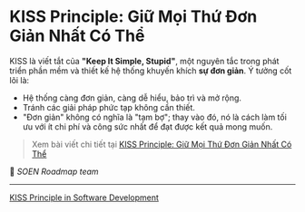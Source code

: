 # KISS Principle: Giữ Mọi Thứ Đơn Giản Nhất Có Thể

KISS là viết tắt của **"Keep It Simple, Stupid"**, một nguyên tắc trong phát triển phần mềm và thiết kế hệ thống khuyến khích **sự đơn giản**. Ý tưởng cốt lõi là:
- Hệ thống càng đơn giản, càng dễ hiểu, bảo trì và mở rộng.
- Tránh các giải pháp phức tạp không cần thiết.
- "Đơn giản" không có nghĩa là "tạm bợ"; thay vào đó, nó là cách làm tối ưu với ít chi phí và công sức nhất để đạt được kết quả mong muốn.

>Xem bài viết chi tiết tại [KISS Principle: Giữ Mọi Thứ Đơn Giản Nhất Có Thể](https://dev.to/hcmute_project_988df1c63c/kiss-principle-giu-moi-thu-don-gian-nhat-co-the-1e4m)

🌻 *SOEN Roadmap team*

---
[KISS Principle in Software Development](https://www.geeksforgeeks.org/kiss-principle-in-software-development/)
